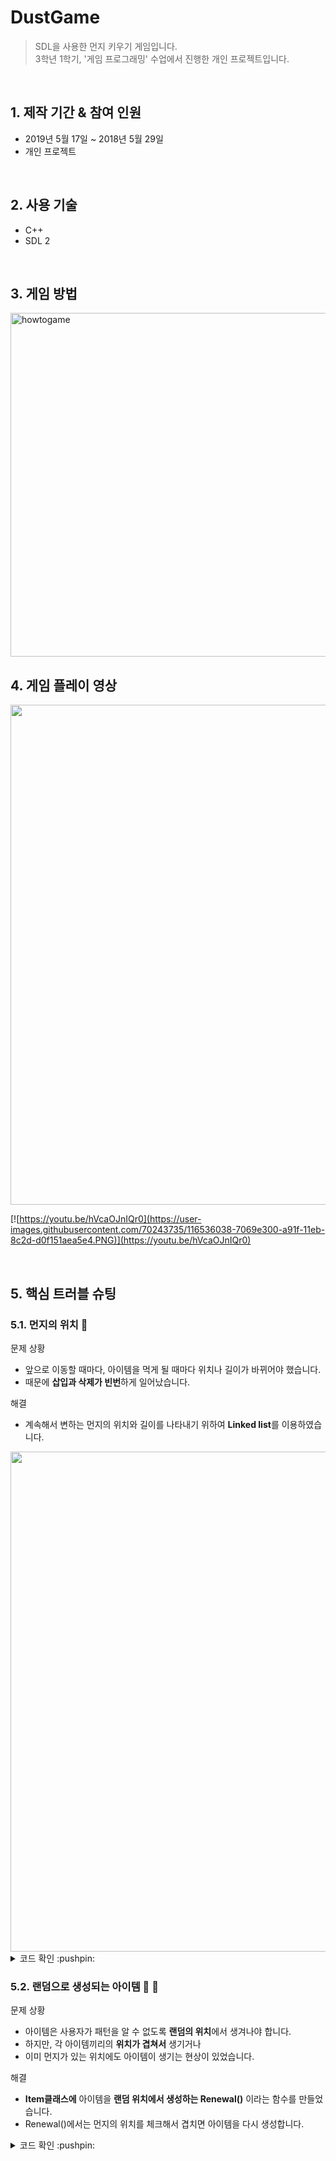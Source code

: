 # DustGame
> SDL을 사용한 먼지 키우기 게임입니다.   
> 3학년 1학기, '게임 프로그래밍' 수업에서 진행한 개인 프로젝트입니다.

<br>

## 1. 제작 기간 & 참여 인원
- 2019년 5월 17일 ~ 2018년 5월 29일
- 개인 프로젝트

<br>

## 2. 사용 기술
  - C++
  - SDL 2

<br>

## 3. 게임 방법
<img width="550" alt="howtogame" src="https://user-images.githubusercontent.com/70243735/116843350-a6a6ab80-ac1a-11eb-8a4a-da0853f91958.png">

<br>

## 4. 게임 플레이 영상
<img src ="https://user-images.githubusercontent.com/70243735/116843665-95aa6a00-ac1b-11eb-9e9d-3aa69fa03888.gif" width ="800px">

[![https://youtu.be/hVcaOJnIQr0](https://user-images.githubusercontent.com/70243735/116536038-7069e300-a91f-11eb-8c2d-d0f151aea5e4.PNG)](https://youtu.be/hVcaOJnIQr0)

<br>

## 5. 핵심 트러블 슈팅
### 5.1. 먼지의 위치  :bug:
 문제 상황   
* 앞으로 이동할 때마다, 아이템을 먹게 될 때마다 위치나 길이가 바뀌어야 했습니다.
* 때문에 **삽입과 삭제가 빈번**하게 일어났습니다.

해결   
* 계속해서 변하는 먼지의 위치와 길이를 나타내기 위하여 **Linked list**를 이용하였습니다.
<img src = "https://user-images.githubusercontent.com/70243735/116843284-73fcb300-ac1a-11eb-8f23-80ea5941a87d.png" width = "800px">
<details>
<summary>코드 확인 :pushpin: </summary>

[GameFunc.cpp](./GameByClass/GameFunc.cpp)

```c++
// 머리에 새로운 노드를 추가하는 함수
void AddNodeAtFront() {
	Node *n = new Node();
	n->next = head;
	head = n;

}

// 꼬리 노드를 제거하는 함수
void DeleteTail() {
	if (head == nullptr) // 데이터가 없음.
		return; //지울것도 없음.

	if (head->next == nullptr) {// 데이터가 1개
		delete head;
		head = nullptr;
	}
	else { // 데이터가 여러개
		Node *n = head;
		while (n->next->next != nullptr) {
			n = n->next;
		}
		delete n->next;
		n->next = nullptr;
	}
}
```

[GameClassStage1](./GameByClass/GameClassStage1.cpp)

```c++
void Stage1::Update() {
  if (move_left == 1) {
    Node *temp = head;
    AddNodeAtFront();
    head->i = temp->i - 1;
    head->j = temp->j;

    //(생략..)

    DeleteTail();
  }
  //(생략..)
}
```

</details>

### 5.2. 랜덤으로 생성되는 아이템 :apple: :green_apple:
 문제 상황   
* 아이템은 사용자가 패턴을 알 수 없도록 **랜덤의 위치**에서 생겨나야 합니다.
* 하지만, 각 아이템끼리의 **위치가 겹쳐서** 생기거나
* 이미 먼지가 있는 위치에도 아이템이 생기는 현상이 있었습니다.

해결
* **Item클래스에** 아이템을 **랜덤 위치에서 생성하는 Renewal()** 이라는 함수를 만들었습니다.
* Renewal()에서는 먼지의 위치를 체크해서 겹치면 아이템을 다시 생성합니다.
<details>
<summary>코드 확인 :pushpin: </summary>
  
[GameClassStage1.cpp](./GameByClass/GameClassStage1.cpp)
  
```c++
// 아이템을 먹었을 경우
if ((head->i == item.i) && (head->j == item.j)) { 
		poisonControl = false;
		NoDeleteTail += 3;
		score += 10;
		item.Renewal();//아이템 위치 다시 설정
		while (item.i == poison.i&&item.j == poison.j) {
			item.Renewal();//아이템과 독의 위치가 겹치지않게 위치 설정			
		}
	}
```

[item.cpp](./GameByClass/item.cpp)

```c++
void Item::Renewal(){
	i = rand() % m_w;
	j = rand() % m_h;

	Node *temp = head;//같은 노드가 있는가?  snake의 몸에 아이템이 생기는 일이없도록함.

	while (temp != nullptr) {
		if (temp->i == i&&temp->j == j) {
			i = rand() % m_w;
			j = rand() % m_h;
			temp = head;
		}
		temp = temp->next;
	}
}
```
</details>
